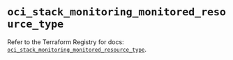 # `oci_stack_monitoring_monitored_resource_type`

Refer to the Terraform Registry for docs: [`oci_stack_monitoring_monitored_resource_type`](https://registry.terraform.io/providers/oracle/oci/7.19.0/docs/resources/stack_monitoring_monitored_resource_type).
